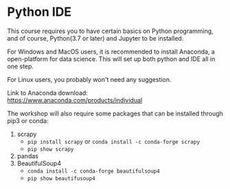 # Python IDE

This course requires you to have certain basics on Python programming, and of course, Python(3.7 or later) and Jupyter to be installed.

For Windows and MacOS users, it is recommended to install Anaconda, a open-platform for data science. This will set up both python and IDE all in one step.

For Linux users, you probably won't need any suggestion.

Link to Anaconda download: https://www.anaconda.com/products/individual

The workshop will also require some packages that can be installed through pip3 or conda:

1. scrapy
    - ```pip install scrapy``` or ```conda install -c conda-forge scrapy```
    - ```pip show scrapy```
2. pandas
3. BeautifulSoup4
   - ```conda install -c conda-forge beautifulsoup4```
   - ```pip show beautifusoup4```

